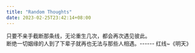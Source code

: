 ```yaml
---
title: "Random Thoughts"
date: 2023-02-25T23:42:14+08:00
---
```


只要不亲手截断那条线，无论重生几次，都会再次遇见彼此。  
断绝一切姻缘的人到了下辈子就再也无法与那些人相遇。------ 红线~《明天》

